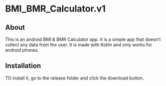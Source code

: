 # BMI_BMR_Calculator.v1

<h2>About</h2>
This is an android BMI & BMR Calculator app.
It is a simple app that doesn't collect any data from the user.
It is made with Kotlin and only works for android phones.

<h2>Installation</h2>
TO install it, go to the release folder and click the download button.
